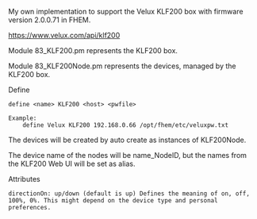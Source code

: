 My own implementation to support the Velux KLF200 box with firmware version 2.0.0.71 in FHEM.

https://www.velux.com/api/klf200

Module 83_KLF200.pm represents the KLF200 box.

Module 83_KLF200Node.pm represents the devices, managed by the KLF200 box.

Define

    define <name> KLF200 <host> <pwfile>

    Example:
        define Velux KLF200 192.168.0.66 /opt/fhem/etc/veluxpw.txt
        
The devices will be created by auto create as instances of KLF200Node.

The device name of the nodes will be name_NodeID, but the names from the KLF200 Web UI will be set as alias.
  
Attributes

    directionOn: up/down (default is up) Defines the meaning of on, off, 100%, 0%. This might depend on the device type and personal preferences.

